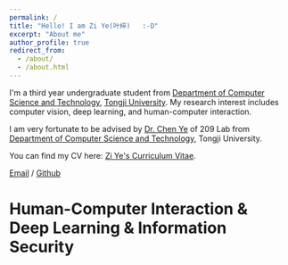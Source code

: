 ```yaml
---
permalink: /
title: "Hello! I am Zi Ye(叶梓)   :-D"
excerpt: "About me"
author_profile: true
redirect_from: 
  - /about/
  - /about.html
---
```


I'm a third year undergraduate student from [Department of Computer Science and Technology](https://cs.tongji.edu.cn/), [Tongji University](https://www.tongji.edu.cn/). My research interest includes computer vision, deep learning, and human-computer interaction.

I am very fortunate to be advised by [Dr. Chen Ye](https://see.tongji.edu.cn/info/1379/11357.htm) of 209 Lab from [Department of Computer Science and Technology](https://cs.tongji.edu.cn/), Tongji University. 

You can find my CV here: [Zi Ye's Curriculum Vitae](../assets/Curriculum_Vitae.pdf).

[Email](mailto:2050857@tongji.edu.cn) / [Github](https://github.com/Yeziiiii) 


Human-Computer Interaction & Deep Learning & Information Security
======
